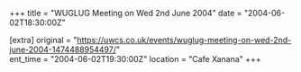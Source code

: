 +++
title = "WUGLUG Meeting on Wed 2nd June 2004"
date = "2004-06-02T18:30:00Z"

[extra]
original = "https://uwcs.co.uk/events/wuglug-meeting-on-wed-2nd-june-2004-1474488954497/"    
ent_time = "2004-06-02T19:30:00Z"
location = "Cafe Xanana"
+++



